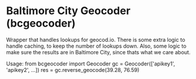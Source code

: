 # Baltimore City Geocoder (bcgeocoder)
Wrapper that handles lookups for geocod.io. There is some extra logic to handle caching, to keep the number of lookups down. Also, some logic to make sure the results are in Baltimore City, since thats what we care about. 

Usage:
    from bcgeocoder import Geocoder
    gc = Geocoder(['apikey1', 'apikey2', ...])
    res = gc.reverse_geocode(39.28, 76.59)
